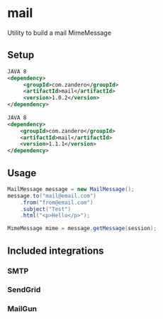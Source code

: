 # mail
Utility to build a mail MimeMessage 

## Setup
```xml
JAVA 8
<dependency>      
     <groupId>com.zandero</groupId>      
     <artifactId>mail</artifactId>      
     <version>1.0.2</version>      
</dependency>
        
JAVA 8
<dependency>
    <groupId>com.zandero</groupId>
    <artifactId>mail</artifactId>
    <version>1.1.1</version>
</dependency>
```

## Usage

```java
MailMessage message = new MailMessage();
message.to("mail@email.com")
    .from("from@email.com")
    .subject("Test")
    .html("<p>Hello</p>");

MimeMessage mime = message.getMessage(session);
```

## Included integrations 

### SMTP


### SendGrid


### MailGun